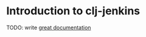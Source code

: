 # Introduction to clj-jenkins

TODO: write [great documentation](http://jacobian.org/writing/what-to-write/)
